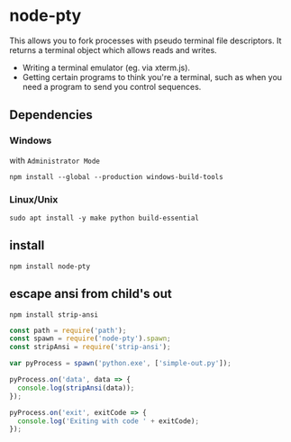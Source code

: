 # node-pty

This allows you to fork processes with pseudo terminal file descriptors. It returns a terminal object which allows reads and writes.

* Writing a terminal emulator (eg. via xterm.js).
* Getting certain programs to think you're a terminal, such as when you need a program to send you control sequences.

## Dependencies

### Windows

with `Administrator Mode`

```
npm install --global --production windows-build-tools
```

### Linux/Unix

```
sudo apt install -y make python build-essential
```

## install

```
npm install node-pty
```

## escape ansi from child's out

```
npm install strip-ansi
```

```js
const path = require('path');
const spawn = require('node-pty').spawn;
const stripAnsi = require('strip-ansi');

var pyProcess = spawn('python.exe', ['simple-out.py']);

pyProcess.on('data', data => {
  console.log(stripAnsi(data));
});

pyProcess.on('exit', exitCode => {
  console.log('Exiting with code ' + exitCode);
});
```
